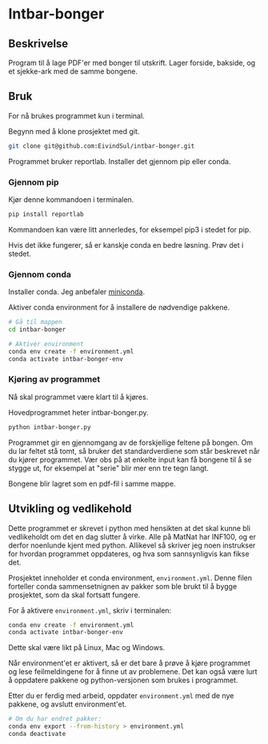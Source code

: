 # Intbar-bonger
## Beskrivelse
Program til å lage PDF'er med bonger til utskrift. 
Lager forside, bakside, og et sjekke-ark med de samme bongene.

## Bruk
For nå brukes programmet kun i terminal.

Begynn med å klone prosjektet med git.
```bash
git clone git@github.com:EivindSul/intbar-bonger.git

```
Programmet bruker reportlab. Installer det gjennom pip eller conda. 

### Gjennom pip
Kjør denne kommandoen i terminalen.
```bash
pip install reportlab
```
Kommandoen kan være litt annerledes, for eksempel pip3 i stedet for pip.

Hvis det ikke fungerer, så er kanskje conda en bedre løsning. Prøv det i stedet.

### Gjennom conda
Installer conda. Jeg anbefaler [miniconda](https://conda.io/projects/conda/en/latest/user-guide/install/index.html).

Aktiver conda environment for å installere de nødvendige pakkene.
```bash
# Gå til mappen
cd intbar-bonger

# Aktiver environment
conda env create -f environment.yml
conda activate intbar-bonger-env
```

### Kjøring av programmet
Nå skal programmet være klart til å kjøres.

Hovedprogrammet heter intbar-bonger.py.

```bash
python intbar-bonger.py
```
Programmet gir en gjennomgang av de forskjellige feltene på bongen.
Om du lar feltet stå tomt, så bruker det standardverdiene som står beskrevet når du kjører programmet.
Vær obs på at enkelte input kan få bongene til å se stygge ut, for eksempel at "serie" blir mer enn tre tegn langt.

Bongene blir lagret som en pdf-fil i samme mappe.

## Utvikling og vedlikehold
Dette programmet er skrevet i python med hensikten at det skal kunne bli
vedlikeholdt om det en dag slutter å virke.  Alle på MatNat har INF100, og
er derfor noenlunde kjent med python. Allikevel så skriver jeg noen instrukser
for hvordan programmet oppdateres, og hva som sannsynligvis kan fikse det.

Prosjektet inneholder et conda environment, `environment.yml`.
Denne filen forteller conda sammensetnignen av pakker som ble brukt til å
bygge prosjektet, som da skal fortsatt fungere.

For å aktivere `environment.yml`, skriv i terminalen:
```bash
conda env create -f environment.yml
conda activate intbar-bonger-env
```
Dette skal være likt på Linux, Mac og Windows.

Når environment'et er aktivert, så er det bare å prøve å kjøre programmet
og lese feilmeldingene for å finne ut av problemene.  Det kan også være
lurt å oppdatere pakkene og python-versjonen som brukes i programmet.

Etter du er ferdig med arbeid, oppdater `environment.yml` med de nye pakkene,
og avslutt environment'et.
```bash
# Om du har endret pakker:
conda env export --from-history > environment.yml
conda deactivate
```
